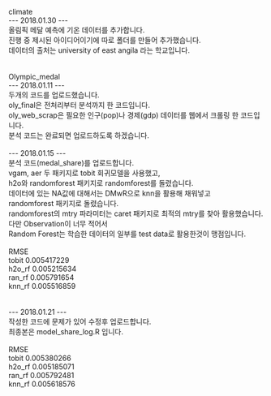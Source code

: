 climate</br>
--- 2018.01.30 ---</br> 
올림픽 메달 예측에 기온 데이터를 추가합니다.</br>
진행 중 제시된 아이디어이기에 따로 폴더를 만들어 추가했습니다.</br>
데이터의 출처는 university of east angila 라는 학교입니다.</br>
</br>
</br>
Olympic_medal</br>
--- 2018.01.11 ---</br>
두개의 코드를 업로드했습니다.</br>
oly_final은 전처리부터 분석까지 한 코드입니다.</br> 
oly_web_scrap은 필요한 인구(pop)나 경제(gdp) 데이터를 웹에서 크롤링 한 코드입니다. </br>
분석 코드는 완료되면 업로드하도록 하겠습니다. </br>
</br>
--- 2018.01.15 --- </br>
분석 코드(medal_share)를 업로드합니다. </br>
vgam, aer 두 패키지로 tobit 회귀모델을 사용했고,</br>
h2o와 randomforest 패키지로 randomforest를 돌렸습니다.</br>
데이터에 있는 NA값에 대해서는 DMwR으로 knn을 활용해 채워넣고 </br>
randomforest 패키지로 돌렸습니다. </br>
randomforest의 mtry 파라미터는 caret 패키지로 최적의 mtry를 찾아 활용했습니다.</br>
다만 Observation이 너무 적어서 </br>
Random Forest는 학습한 데이터의 일부를 test data로 활용한것이 맹점입니다. </br>
</br>
RMSE </br>
tobit 0.005417229 </br>
h2o_rf 0.005215634 </br>
ran_rf 0.005791654 </br>
knn_rf 0.005516859 </br>
</br>
</br>
--- 2018.01.21 --- </br>
작성한 코드에 문제가 있어 수정후 업로드합니다. </br>
최종본은 model_share_log.R 입니다. </br>
</br>
RMSE </br>
tobit 0.005380266 </br>
h2o_rf 0.005185071 </br>
ran_rf 0.005792481 </br>
knn_rf 0.005618576 </br>
